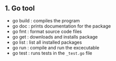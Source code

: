 ## 1. Go tool

- go build : compiles the program
- go doc : prints documentation for the package
- go fmt : format source code files
- go get : downloads and installs package
- go list : list all installed packages
- go run : compile and run the excecutable
- go test : runs tests in the `_test.go` file